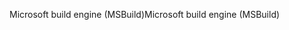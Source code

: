<span data-ttu-id="84769-101">Microsoft build engine (MSBuild)</span><span class="sxs-lookup"><span data-stu-id="84769-101">Microsoft build engine (MSBuild)</span></span>